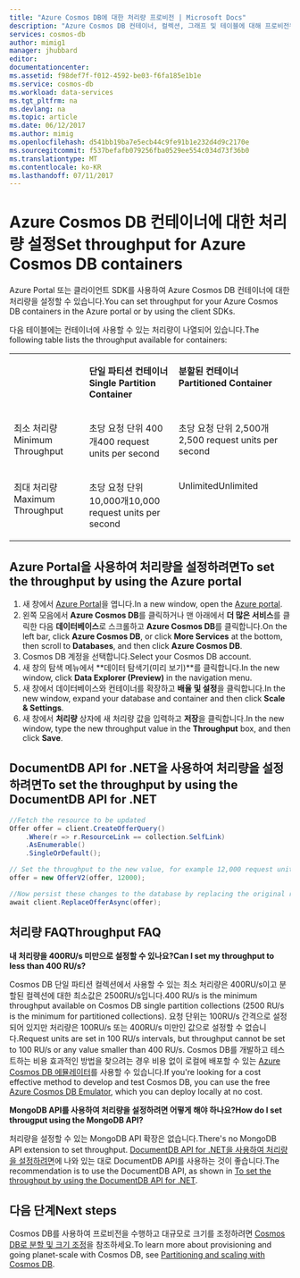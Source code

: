 ```yaml
---
title: "Azure Cosmos DB에 대한 처리량 프로비전 | Microsoft Docs"
description: "Azure Cosmos DB 컨테이너, 컬렉션, 그래프 및 테이블에 대해 프로비전된 처리량을 설정하는 방법을 알아봅니다."
services: cosmos-db
author: mimig1
manager: jhubbard
editor: 
documentationcenter: 
ms.assetid: f98def7f-f012-4592-be03-f6fa185e1b1e
ms.service: cosmos-db
ms.workload: data-services
ms.tgt_pltfrm: na
ms.devlang: na
ms.topic: article
ms.date: 06/12/2017
ms.author: mimig
ms.openlocfilehash: d541bb19ba7e5ecb44c9fe91b1e232d4d9c2170e
ms.sourcegitcommit: f537befafb079256fba0529ee554c034d73f36b0
ms.translationtype: MT
ms.contentlocale: ko-KR
ms.lasthandoff: 07/11/2017
---
```

# <a name="set-throughput-for-azure-cosmos-db-containers"></a><span data-ttu-id="db01a-103">Azure Cosmos DB 컨테이너에 대한 처리량 설정</span><span class="sxs-lookup"><span data-stu-id="db01a-103">Set throughput for Azure Cosmos DB containers</span></span>

<span data-ttu-id="db01a-104">Azure Portal 또는 클라이언트 SDK를 사용하여 Azure Cosmos DB 컨테이너에 대한 처리량을 설정할 수 있습니다.</span><span class="sxs-lookup"><span data-stu-id="db01a-104">You can set throughput for your Azure Cosmos DB containers in the Azure portal or by using the client SDKs.</span></span> 

<span data-ttu-id="db01a-105">다음 테이블에는 컨테이너에 사용할 수 있는 처리량이 나열되어 있습니다.</span><span class="sxs-lookup"><span data-stu-id="db01a-105">The following table lists the throughput available for containers:</span></span>

<table border="0" cellspacing="0" cellpadding="0">
    <tbody>
        <tr>
            <td valign="top"><p></p></td>
            <td valign="top"><p><span data-ttu-id="db01a-106"><strong>단일 파티션 컨테이너</strong></span><span class="sxs-lookup"><span data-stu-id="db01a-106"><strong>Single Partition Container</strong></span></span></p></td>
            <td valign="top"><p><span data-ttu-id="db01a-107"><strong>분할된 컨테이너</strong></span><span class="sxs-lookup"><span data-stu-id="db01a-107"><strong>Partitioned Container</strong></span></span></p></td>
        </tr>
        <tr>
            <td valign="top"><p><span data-ttu-id="db01a-108">최소 처리량</span><span class="sxs-lookup"><span data-stu-id="db01a-108">Minimum Throughput</span></span></p></td>
            <td valign="top"><p><span data-ttu-id="db01a-109">초당 요청 단위 400개</span><span class="sxs-lookup"><span data-stu-id="db01a-109">400 request units per second</span></span></p></td>
            <td valign="top"><p><span data-ttu-id="db01a-110">초당 요청 단위 2,500개</span><span class="sxs-lookup"><span data-stu-id="db01a-110">2,500 request units per second</span></span></p></td>
        </tr>
        <tr>
            <td valign="top"><p><span data-ttu-id="db01a-111">최대 처리량</span><span class="sxs-lookup"><span data-stu-id="db01a-111">Maximum Throughput</span></span></p></td>
            <td valign="top"><p><span data-ttu-id="db01a-112">초당 요청 단위 10,000개</span><span class="sxs-lookup"><span data-stu-id="db01a-112">10,000 request units per second</span></span></p></td>
            <td valign="top"><p><span data-ttu-id="db01a-113">Unlimited</span><span class="sxs-lookup"><span data-stu-id="db01a-113">Unlimited</span></span></p></td>
        </tr>
    </tbody>
</table>

## <a name="to-set-the-throughput-by-using-the-azure-portal"></a><span data-ttu-id="db01a-114">Azure Portal을 사용하여 처리량을 설정하려면</span><span class="sxs-lookup"><span data-stu-id="db01a-114">To set the throughput by using the Azure portal</span></span>

1. <span data-ttu-id="db01a-115">새 창에서 [Azure Portal](https://portal.azure.com)을 엽니다.</span><span class="sxs-lookup"><span data-stu-id="db01a-115">In a new window, open the [Azure portal](https://portal.azure.com).</span></span>
2. <span data-ttu-id="db01a-116">왼쪽 모음에서 **Azure Cosmos DB**를 클릭하거나 맨 아래에서 **더 많은 서비스**를 클릭한 다음 **데이터베이스**로 스크롤하고 **Azure Cosmos DB**를 클릭합니다.</span><span class="sxs-lookup"><span data-stu-id="db01a-116">On the left bar, click **Azure Cosmos DB**, or click **More Services** at the bottom, then scroll to **Databases**, and then click **Azure Cosmos DB**.</span></span>
3. <span data-ttu-id="db01a-117">Cosmos DB 계정을 선택합니다.</span><span class="sxs-lookup"><span data-stu-id="db01a-117">Select your Cosmos DB account.</span></span>
4. <span data-ttu-id="db01a-118">새 창의 탐색 메뉴에서 **데이터 탐색기(미리 보기)**를 클릭합니다.</span><span class="sxs-lookup"><span data-stu-id="db01a-118">In the new window, click **Data Explorer (Preview)** in the navigation menu.</span></span>
5. <span data-ttu-id="db01a-119">새 창에서 데이터베이스와 컨테이너를 확장하고 **배율 및 설정**을 클릭합니다.</span><span class="sxs-lookup"><span data-stu-id="db01a-119">In the new window, expand your database and container and then click **Scale & Settings**.</span></span>
6. <span data-ttu-id="db01a-120">새 창에서 **처리량** 상자에 새 처리량 값을 입력하고 **저장**을 클릭합니다.</span><span class="sxs-lookup"><span data-stu-id="db01a-120">In the new window, type the new throughput value in the **Throughput** box, and then click **Save**.</span></span>

<a id="set-throughput-sdk"></a>

## <a name="to-set-the-throughput-by-using-the-documentdb-api-for-net"></a><span data-ttu-id="db01a-121">DocumentDB API for .NET을 사용하여 처리량을 설정하려면</span><span class="sxs-lookup"><span data-stu-id="db01a-121">To set the throughput by using the DocumentDB API for .NET</span></span>

```C#
//Fetch the resource to be updated
Offer offer = client.CreateOfferQuery()
    .Where(r => r.ResourceLink == collection.SelfLink)    
    .AsEnumerable()
    .SingleOrDefault();

// Set the throughput to the new value, for example 12,000 request units per second
offer = new OfferV2(offer, 12000);

//Now persist these changes to the database by replacing the original resource
await client.ReplaceOfferAsync(offer);
```

## <a name="throughput-faq"></a><span data-ttu-id="db01a-122">처리량 FAQ</span><span class="sxs-lookup"><span data-stu-id="db01a-122">Throughput FAQ</span></span>

<span data-ttu-id="db01a-123">**내 처리량을 400RU/s 미만으로 설정할 수 있나요?**</span><span class="sxs-lookup"><span data-stu-id="db01a-123">**Can I set my throughput to less than 400 RU/s?**</span></span>

<span data-ttu-id="db01a-124">Cosmos DB 단일 파티션 컬렉션에서 사용할 수 있는 최소 처리량은 400RU/s이고 분할된 컬렉션에 대한 최소값은 2500RU/s입니다.</span><span class="sxs-lookup"><span data-stu-id="db01a-124">400 RU/s is the minimum throughput available on Cosmos DB single partition collections (2500 RU/s is the minimum for partitioned collections).</span></span> <span data-ttu-id="db01a-125">요청 단위는 100RU/s 간격으로 설정되어 있지만 처리량은 100RU/s 또는 400RU/s 미만인 값으로 설정할 수 없습니다.</span><span class="sxs-lookup"><span data-stu-id="db01a-125">Request units are set in 100 RU/s intervals, but throughput cannot be set to 100 RU/s or any value smaller than 400 RU/s.</span></span> <span data-ttu-id="db01a-126">Cosmos DB를 개발하고 테스트하는 비용 효과적인 방법을 찾으려는 경우 비용 없이 로컬에 배포할 수 있는 [Azure Cosmos DB 에뮬레이터](local-emulator.md)를 사용할 수 있습니다.</span><span class="sxs-lookup"><span data-stu-id="db01a-126">If you're looking for a cost effective method to develop and test Cosmos DB, you can use the free [Azure Cosmos DB Emulator](local-emulator.md), which you can deploy locally at no cost.</span></span> 

<span data-ttu-id="db01a-127">**MongoDB API를 사용하여 처리량을 설정하려면 어떻게 해야 하나요?**</span><span class="sxs-lookup"><span data-stu-id="db01a-127">**How do I set througput using the MongoDB API?**</span></span>

<span data-ttu-id="db01a-128">처리량을 설정할 수 있는 MongoDB API 확장은 없습니다.</span><span class="sxs-lookup"><span data-stu-id="db01a-128">There's no MongoDB API extension to set throughput.</span></span> <span data-ttu-id="db01a-129">[DocumentDB API for .NET을 사용하여 처리량을 설정하려면](#set-throughput-sdk)에 나와 있는 대로 DocumentDB API를 사용하는 것이 좋습니다.</span><span class="sxs-lookup"><span data-stu-id="db01a-129">The recommendation is to use the DocumentDB API, as shown in [To set the throughput by using the DocumentDB API for .NET](#set-throughput-sdk).</span></span>

## <a name="next-steps"></a><span data-ttu-id="db01a-130">다음 단계</span><span class="sxs-lookup"><span data-stu-id="db01a-130">Next steps</span></span>

<span data-ttu-id="db01a-131">Cosmos DB를 사용하여 프로비전을 수행하고 대규모로 크기를 조정하려면 [Cosmos DB로 분할 및 크기 조정](partition-data.md)을 참조하세요.</span><span class="sxs-lookup"><span data-stu-id="db01a-131">To learn more about provisioning and going planet-scale with Cosmos DB, see [Partitioning and scaling with Cosmos DB](partition-data.md).</span></span>
